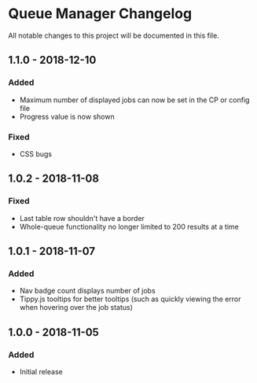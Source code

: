 # Queue Manager Changelog

All notable changes to this project will be documented in this file.

## 1.1.0 - 2018-12-10

### Added
- Maximum number of displayed jobs can now be set in the CP or config file
- Progress value is now shown

### Fixed
- CSS bugs

## 1.0.2 - 2018-11-08

### Fixed
- Last table row shouldn't have a border
- Whole-queue functionality no longer limited to 200 results at a time

## 1.0.1 - 2018-11-07

### Added
- Nav badge count displays number of jobs
- Tippy.js tooltips for better tooltips (such as quickly viewing the error when hovering over the job status)

## 1.0.0 - 2018-11-05

### Added
- Initial release
